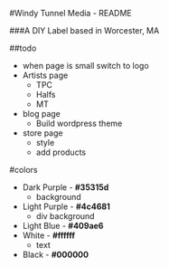 #Windy Tunnel Media - README

###A DIY Label based in Worcester, MA 

##todo 


- when page is small switch to logo 
- Artists page
    - TPC
    - Halfs
    - MT
- blog page
    - Build wordpress theme 
- store page
    - style 
    - add products
    
#colors

- Dark Purple - __#35315d__
    - background
- Light Purple - __#4c4681__
    - div background
- Light Blue - __#409ae6__
- White - __#ffffff__
    - text
- Black - __#000000__